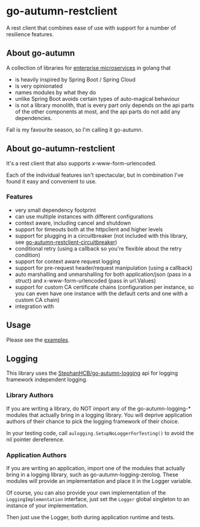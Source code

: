 # go-autumn-restclient

A rest client that combines ease of use with support for a number of resilience features. 

## About go-autumn

A collection of libraries for [enterprise microservices](https://github.com/StephanHCB/go-mailer-service/blob/master/README.md) in golang that
- is heavily inspired by Spring Boot / Spring Cloud
- is very opinionated
- names modules by what they do
- unlike Spring Boot avoids certain types of auto-magical behaviour
- is not a library monolith, that is every part only depends on the api parts of the other components
  at most, and the api parts do not add any dependencies.  

Fall is my favourite season, so I'm calling it go-autumn.

## About go-autumn-restclient

It's a rest client that also supports x-www-form-urlencoded.

Each of the individual features isn't spectacular, but in combination I've found it easy and convenient to use.

### Features

- very small dependency footprint
- can use multiple instances with different configurations 
- context aware, including cancel and shutdown
- support for timeouts both at the httpclient and higher levels
- support for plugging in a circuitbreaker (not included with this library, see [go-autumn-restclient-circuitbreaker](https://github.com/StephanHCB/go-autumn-restclient-circuitbreaker))
- conditional retry (using a callback so you're flexible about the retry condition)
- support for context aware request logging
- support for pre-request header/request manipulation (using a callback)
- auto marshalling and unmarshalling for both application/json (pass in a struct) and x-www-form-urlencoded (pass in url.Values)
- support for custom CA certificate chains (configuration per instance, so you can even have one instance with the
  default certs and one with a custom CA chain)
- integration with   

## Usage

Please see the [examples](https://github.com/StephanHCB/go-autumn-restclient/tree/main/example).

## Logging

This library uses the [StephanHCB/go-autumn-logging](https://github.com/StephanHCB/go-autumn-logging) api for
logging framework independent logging.

### Library Authors

If you are writing a library, do NOT import any of the go-autumn-logging-* modules that actually bring in a logging library.
You will deprive application authors of their chance to pick the logging framework of their choice.

In your testing code, call `aulogging.SetupNoLoggerForTesting()` to avoid the nil pointer dereference.

### Application Authors

If you are writing an application, import one of the modules that actually bring in a logging library,
such as go-autumn-logging-zerolog. These modules will provide an implementation and place it in the Logger variable.

Of course, you can also provide your own implementation of the `LoggingImplementation` interface, just
set the `Logger` global singleton to an instance of your implementation.

Then just use the Logger, both during application runtime and tests.
